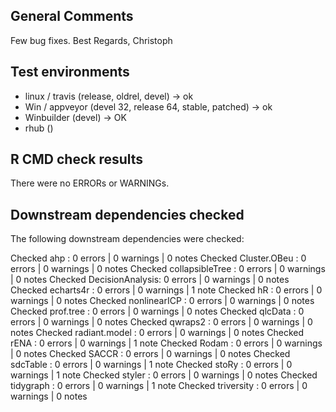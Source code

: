## General Comments

Few bug fixes.
Best Regards, Christoph

## Test environments

* linux / travis (release, oldrel, devel) -> ok
* Win / appveyor (devel 32, release 64, stable, patched) -> ok
* Winbuilder (devel) -> OK
* rhub ()

## R CMD check results

There were no ERRORs or WARNINGs.

## Downstream dependencies checked

The following downstream dependencies were checked:

Checked ahp             : 0 errors | 0 warnings | 0 notes
Checked Cluster.OBeu    : 0 errors | 0 warnings | 0 notes
Checked collapsibleTree : 0 errors | 0 warnings | 0 notes
Checked DecisionAnalysis: 0 errors | 0 warnings | 0 notes
Checked echarts4r       : 0 errors | 0 warnings | 1 note 
Checked hR              : 0 errors | 0 warnings | 0 notes
Checked nonlinearICP    : 0 errors | 0 warnings | 0 notes
Checked prof.tree       : 0 errors | 0 warnings | 0 notes
Checked qlcData         : 0 errors | 0 warnings | 0 notes
Checked qwraps2         : 0 errors | 0 warnings | 0 notes
Checked radiant.model   : 0 errors | 0 warnings | 0 notes
Checked rENA            : 0 errors | 0 warnings | 1 note 
Checked Rodam           : 0 errors | 0 warnings | 0 notes
Checked SACCR           : 0 errors | 0 warnings | 0 notes
Checked sdcTable        : 0 errors | 0 warnings | 1 note 
Checked stoRy           : 0 errors | 0 warnings | 1 note 
Checked styler          : 0 errors | 0 warnings | 0 notes
Checked tidygraph       : 0 errors | 0 warnings | 1 note 
Checked triversity      : 0 errors | 0 warnings | 0 notes

